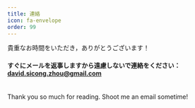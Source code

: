 ```yaml
---
title: 連絡
icon: fa-envelope
order: 99
---
```


貴重なお時間をいただき，ありがとうございます！


#### すぐにメールを返事しますから遠慮しないで連絡をください： <a href="mailto:david.sicong.zhou@gmail.com">david.sicong.zhou@gmail.com</a> ####
<div></div><br>
Thank you so much for reading. Shoot me an email sometime!